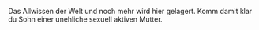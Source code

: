 Das Allwissen der Welt und noch mehr wird hier gelagert. Komm damit klar du Sohn einer unehliche sexuell aktiven Mutter. 
